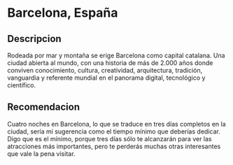 # Barcelona, España

## Descripcion
Rodeada por mar y montaña se erige Barcelona como capital catalana. Una ciudad abierta al mundo, con una historia de más de 2.000 años donde conviven conocimiento, cultura, creatividad, arquitectura, tradición, vanguardia y referente mundial en el panorama digital, tecnológico y científico.

## Recomendacion
Cuatro noches en Barcelona, ​​lo que se traduce en tres días completos en la ciudad, sería mi sugerencia como el tiempo mínimo que deberías dedicar. Digo que es el mínimo, porque tres días sólo te alcanzarán para ver las atracciones más importantes, pero te perderás muchas otras interesantes que vale la pena visitar.